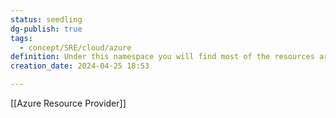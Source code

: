 ```yaml
---
status: seedling
dg-publish: true
tags:
  - concept/SRE/cloud/azure
definition: Under this namespace you will find most of the resources around running applications
creation_date: 2024-04-25 18:53

---
```

[[Azure Resource Provider]]
